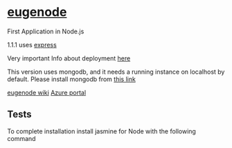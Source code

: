 # [eugenode](https://eugenode.azurewebsites.net/)

First Application in Node.js

1.1.1 uses [express](https://code.visualstudio.com/tutorials/nodejs-deployment/express)

Very important Info about deployment [here](https://code.visualstudio.com/tutorials/nodejs-deployment/deploy-website)

This version uses mongodb, and it needs a running instance on localhost by default. Please install mongodb from [this link](https://www.mongodb.com/download-center/community)

[eugenode wiki](https://github.com/eugeniomiro/eugenode/wiki)
[Azure portal](https://portal.azure.com)

## Tests

To complete installation install jasmine for Node with the following command

``` npm install -g jasmine-node

